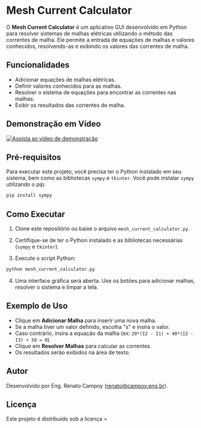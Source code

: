 # Mesh Current Calculator

O **Mesh Current Calculator** é um aplicativo GUI desenvolvido em Python para resolver sistemas de malhas elétricas utilizando o método das correntes de malha. Ele permite a entrada de equações de malhas e valores conhecidos, resolvendo-as e exibindo os valores das correntes de malha.

## Funcionalidades

- Adicionar equações de malhas elétricas.
- Definir valores conhecidos para as malhas.
- Resolver o sistema de equações para encontrar as correntes nas malhas.
- Exibir os resultados das correntes de malha.

## Demonstração em Vídeo

[![Assista ao vídeo de demonstração](http://i3.ytimg.com/vi/cplhZHZ8OW0/hqdefault.jpg)](https://www.youtube.com/watch?v=cplhZHZ8OW0)


## Pré-requisitos

Para executar este projeto, você precisa ter o Python instalado em seu sistema, bem como as bibliotecas `sympy` e `tkinter`. Você pode instalar `sympy` utilizando o pip:

```sh
pip install sympy
```

## Como Executar

1. Clone este repositório ou baixe o arquivo `mesh_current_calculator.py`.

2. Certifique-se de ter o Python instalado e as bibliotecas necessárias (`sympy` e `tkinter`).

3. Execute o script Python:

```sh
python mesh_current_calculator.py
```

4. Uma interface gráfica será aberta. Use os botões para adicionar malhas, resolver o sistema e limpar a tela.

## Exemplo de Uso

- Clique em **Adicionar Malha** para inserir uma nova malha.
- Se a malha tiver um valor definido, escolha "s" e insira o valor.
- Caso contrário, insira a equação da malha (ex: `20*(I2 - I1) + 40*(I2 - I3) + 50 = 0`).
- Clique em **Resolver Malhas** para calcular as correntes.
- Os resultados serão exibidos na área de texto.

## Autor

Desenvolvido por Eng. Renato Campoy (renato@campoy.eng.br).

## Licença

Este projeto é distribuído sob a licença =
